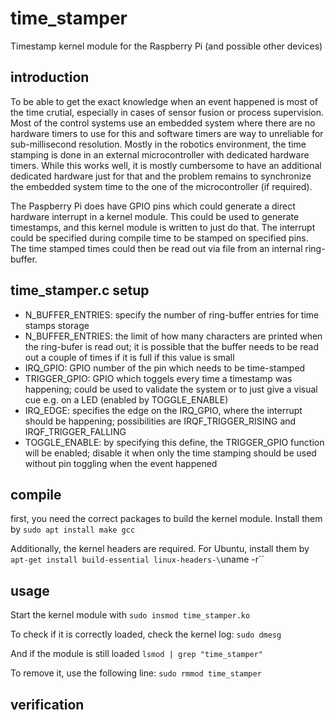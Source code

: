 # time_stamper
Timestamp kernel module for the Raspberry Pi (and possible other devices)

## introduction
To be able to get the exact knowledge when an event happened is most of the time crutial, especially in cases of sensor fusion or process supervision. Most of the control systems use an embedded system where there are no hardware timers to use for this and software timers are way to unreliable for sub-millisecond resolution. Mostly in the robotics environment, the time stamping is done in an external microcontroller with dedicated hardware timers. While this works well, it is mostly cumbersome to have an additional dedicated hardware just for that and the problem remains to synchronize the embedded system time to the one of the microcontroller (if required). 

The Paspberry Pi does have GPIO pins which could generate a direct hardware interrupt in a kernel module. This could be used to generate timestamps, and this kernel module is written to just do that. The interrupt could be specified during compile time to be stamped on specified pins. The time stamped times could then be read out via file from an internal ring-buffer.

## time_stamper.c setup
 - N_BUFFER_ENTRIES: specify the number of ring-buffer entries for time stamps storage
 - N_BUFFER_ENTRIES: the limit of how many characters are printed when the ring-bufer is read out; it is possible that the buffer needs to be read out a couple of times if it is full if this value is small
 - IRQ_GPIO: GPIO number of the pin which needs to be time-stamped
 - TRIGGER_GPIO: GPIO which toggels every time a timestamp was happening; could be used to validate the system or to just give a visual cue e.g. on a LED (enabled by TOGGLE_ENABLE)
 - IRQ_EDGE: specifies the edge on the IRQ_GPIO, where the interrupt should be happening; possibilities are IRQF_TRIGGER_RISING and IRQF_TRIGGER_FALLING
 - TOGGLE_ENABLE: by specifying this define, the TRIGGER_GPIO function will be enabled; disable it when only the time stamping should be used without pin toggling when the event happened

## compile
first, you need the correct packages to build the kernel module. Install them by
`sudo apt install make gcc`

Additionally, the kernel headers are required. For Ubuntu, install them by 
`apt-get install build-essential linux-headers-\`uname -r\``

## usage
Start the kernel module with
`sudo insmod time_stamper.ko`

To check if it is correctly loaded, check the kernel log:
`sudo dmesg`

And if the module is still loaded 
`lsmod | grep "time_stamper"`

To remove it, use the following line:
`sudo rmmod time_stamper`



## verification

